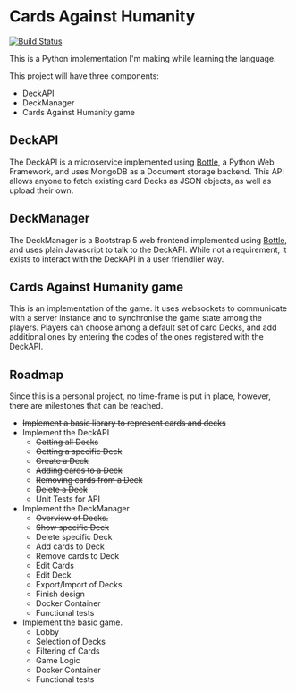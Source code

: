 # Cards Against Humanity

[![Build Status](https://travis-ci.com/carroarmato0/cardsagainsthumanity.svg?branch=main)](https://travis-ci.com/carroarmato0/cardsagainsthumanity)

This is a Python implementation I'm making while learning the language.

This project will have three components:
- DeckAPI
- DeckManager
- Cards Against Humanity game

## DeckAPI
The DeckAPI is a microservice implemented using [Bottle](https://bottlepy.org/), a Python Web Framework, and uses MongoDB as a Document storage backend. This API allows anyone to fetch existing card Decks as JSON objects, as well as upload their own.

## DeckManager
The DeckManager is a Bootstrap 5 web frontend implemented using [Bottle](https://bottlepy.org/), and uses plain Javascript to talk to the DeckAPI.
While not a requirement, it exists to interact with the DeckAPI in a user friendlier way.

## Cards Against Humanity game
This is an implementation of the game. It uses websockets to communicate with a server instance and to synchronise the game state among the players.
Players can choose among a default set of card Decks, and add additional ones by entering the codes of the ones registered with the DeckAPI.

## Roadmap
Since this is a personal project, no time-frame is put in place, however, there are milestones that can be reached.

* ~~Implement a basic library to represent cards and decks~~
* Implement the DeckAPI
  * ~~Getting all Decks~~
  * ~~Getting a specific Deck~~
  * ~~Create a Deck~~
  * ~~Adding cards to a Deck~~
  * ~~Removing cards from a Deck~~
  * ~~Delete a Deck~~
  * Unit Tests for API
* Implement the DeckManager
  * ~~Overview of Decks.~~
  * ~~Show specific Deck~~
  * Delete specific Deck
  * Add cards to Deck
  * Remove cards to Deck
  * Edit Cards
  * Edit Deck
  * Export/Import of Decks
  * Finish design
  * Docker Container
  * Functional tests
* Implement the basic game.
  * Lobby
  * Selection of Decks
  * Filtering of Cards
  * Game Logic
  * Docker Container
  * Functional tests
